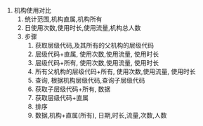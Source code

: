 1. 机构使用对比
	1. 统计范围,机构直属,机构所有
	2. 日使用次数,使用时长,使用流量,机构总人数
	3. 步骤
		1. 获取层级代码,及其所有的父机构的层级代码
		2. 层级代码+直属, 使用次数,使用流量, 使用时长
		3. 层级代码+所有, 使用次数,使用流量, 使用时长
		4. 所有父机构的层级代码+所有, 使用次数,使用流量, 使用时长
		5. 查询, 根据机构层级代码,查询子层级代码
		6. 获取子层级代码+所有, 数据
		7. 获取层级代码+直属
		8. 排序
		9. 数据,机构+直属(所有), 日期,时长,流量,次数,人数